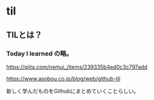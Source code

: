 # til

## TILとは？

### Today I learned の略。

https://qiita.com/nemui_/items/239335b4ed0c3c797add

https://www.asobou.co.jp/blog/web/github-til

新しく学んだものをGithubにまとめていくことらしい。
